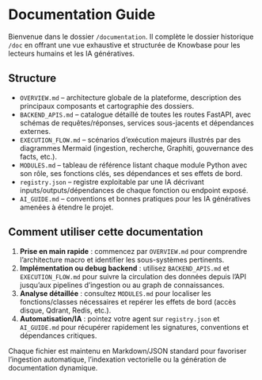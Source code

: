 # Documentation Guide

Bienvenue dans le dossier `/documentation`. Il complète le dossier historique `/doc` en offrant une vue exhaustive et structurée de Knowbase pour les lecteurs humains et les IA génératives.

## Structure

- `OVERVIEW.md` – architecture globale de la plateforme, description des principaux composants et cartographie des dossiers.
- `BACKEND_APIS.md` – catalogue détaillé de toutes les routes FastAPI, avec schémas de requêtes/réponses, services sous-jacents et dépendances externes.
- `EXECUTION_FLOW.md` – scénarios d’exécution majeurs illustrés par des diagrammes Mermaid (ingestion, recherche, Graphiti, gouvernance des facts, etc.).
- `MODULES.md` – tableau de référence listant chaque module Python avec son rôle, ses fonctions clés, ses dépendances et ses effets de bord.
- `registry.json` – registre exploitable par une IA décrivant inputs/outputs/dépendances de chaque fonction ou endpoint exposé.
- `AI_GUIDE.md` – conventions et bonnes pratiques pour les IA génératives amenées à étendre le projet.

## Comment utiliser cette documentation

1. **Prise en main rapide** : commencez par `OVERVIEW.md` pour comprendre l’architecture macro et identifier les sous-systèmes pertinents.
2. **Implémentation ou debug backend** : utilisez `BACKEND_APIS.md` et `EXECUTION_FLOW.md` pour suivre la circulation des données depuis l’API jusqu’aux pipelines d’ingestion ou au graph de connaissances.
3. **Analyse détaillée** : consultez `MODULES.md` pour localiser les fonctions/classes nécessaires et repérer les effets de bord (accès disque, Qdrant, Redis, etc.).
4. **Automatisation/IA** : pointez votre agent sur `registry.json` et `AI_GUIDE.md` pour récupérer rapidement les signatures, conventions et dépendances critiques.

Chaque fichier est maintenu en Markdown/JSON standard pour favoriser l’ingestion automatique, l’indexation vectorielle ou la génération de documentation dynamique.
